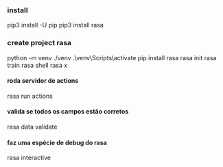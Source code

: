 ### install
pip3 install -U pip
pip3 install rasa

### create project rasa
python -m venv ./venv
.\venv\Scripts\activate
pip install rasa
rasa init
rasa train
rasa shell
rasa x

#### roda servidor de actions
rasa run actions

#### valida se todos os campos estão corretos
rasa data validate

#### faz uma espécie de debug do rasa
rasa interactive
